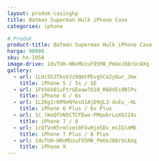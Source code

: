 ```yaml
---
layout: produk-casinghp
title: Batman Superman Hulk iPhone Case
categories: iphone

# Produk
product-title: Batman Superman Hulk iPhone Case
harga: 90000
sku: hn-2058
image-drive: 1dvTUH-HRnMUzuF95M8_PmUeJ08rUcAXq
gallery:
  - url: 1LHc5G3TkvVJz9QmtPEvg5Ce2yQur_Jmx
    title: iPhone 5 / 5s / SE
  - url: 1FVS6kB1uFtrGEoaw7d1O_R6DVEs9BlPv
    title: iPhone 6 / 6s
  - url: 1LIKg1r6M9eNYesO1AjD9gL3-dxEu_-HL
    title: iPhone 6 Plus / 6s Plus
  - url: 1C_lWaQfUN5CTCFEwo-PMqukrLoXOJ24s
    title: iPhone 7 / 8
  - url: 1cQTVnK5rmlvei0FGvHje5Dv_msIGlmMb
    title: iPhone 7 Plus / 8 Plus
  - url: 1dvTUH-HRnMUzuF95M8_PmUeJ08rUcAXq
    title: iPhone X
---
```

